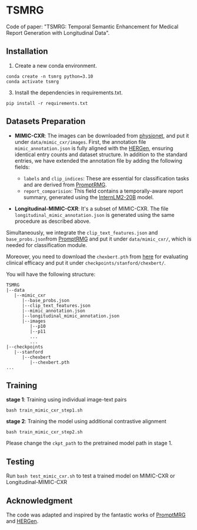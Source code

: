 # TSMRG

Code of paper: "TSMRG: Temporal Semantic Enhancement for Medical Report Generation with Longitudinal Data".

## Installation
1. Create a new conda environment.
```Shell
conda create -n tsmrg python=3.10
conda activate tsmrg
```
3. Install the dependencies in requirements.txt.
```Shell
pip install -r requirements.txt
```
## Datasets Preparation
* **MIMIC-CXR**: The images can be downloaded from [physionet](https://www.physionet.org/content/mimic-cxr-jpg/2.0.0/), and put it under `data/mimic_cxr/images`.  First, the annotation file `mimic_annotation.json` is fully aligned with the [HERGen](https://github.com/HKU-MedAI/HERGen), ensuring identical entry counts and dataset structure. In addition to the standard entries, we have extended the annotation file by adding the following fields:  

     * `labels` and `clip_indices`: These are essential for classification tasks and are derived from [PromptRMG](https://github.com/jhb86253817/PromptMRG).
     * `report_comparision`: This field contains a temporally-aware report summary, generated using the [InternLM2-20B](https://huggingface.co/internlm/internlm2-20b) model.





* **Longitudinal-MIMIC-CXR**: It's a subset of MIMIC-CXR. The file `longitudinal_mimic_annotation.json` is generated using the same procedure as described above.

Simultaneously, we integrate the `clip_text_features.json` and  `base_probs.json`from [PromptRMG](https://github.com/jhb86253817/PromptMRG) and put it under `data/mimic_cxr/`, which is needed for classification module.

Moreover, you need to download the `chexbert.pth` from [here](https://stanfordmedicine.app.box.com/s/c3stck6w6dol3h36grdc97xoydzxd7w9) for evaluating clinical efficacy and put it under `checkpoints/stanford/chexbert/`.

You will have the following structure:
````
TSMRG
|--data
   |--mimic_cxr
      |--base_probs.json
      |--clip_text_features.json
      |--mimic_annotation.json
      |--longitudinal_mimic_annotation.json
      |--images
         |--p10
         |--p11
         ...
         ...
|--checkpoints
   |--stanford
      |--chexbert
         |--chexbert.pth
...
````

## Training
**stage 1**: Training using individual image-text pairs
```
bash train_mimic_cxr_step1.sh
```

**stage 2**: Training the model using additional contrastive alignment
```
bash train_mimic_cxr_step2.sh
```
Please change the `ckpt_path` to the pretrained model path in stage 1.


## Testing
Run `bash test_mimic_cxr.sh` to test a trained model on MIMIC-CXR or Longitudinal-MIMIC-CXR

## Acknowledgment

The code was adapted and inspired by the fantastic works of [PromptMRG](https://github.com/jhb86253817/PromptMRG) and  [HERGen](https://github.com/HKU-MedAI/HERGen).
